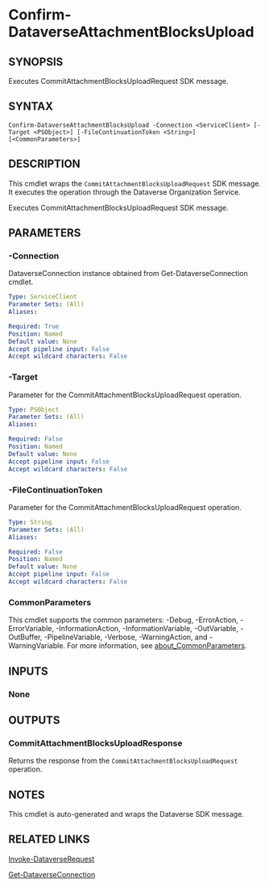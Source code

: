 # Confirm-DataverseAttachmentBlocksUpload

## SYNOPSIS
Executes CommitAttachmentBlocksUploadRequest SDK message.

## SYNTAX

```
Confirm-DataverseAttachmentBlocksUpload -Connection <ServiceClient> [-Target <PSObject>] [-FileContinuationToken <String>] [<CommonParameters>]
```

## DESCRIPTION

This cmdlet wraps the `CommitAttachmentBlocksUploadRequest` SDK message. It executes the operation through the Dataverse Organization Service.

Executes CommitAttachmentBlocksUploadRequest SDK message.

## PARAMETERS

### -Connection
DataverseConnection instance obtained from Get-DataverseConnection cmdlet.

```yaml
Type: ServiceClient
Parameter Sets: (All)
Aliases:

Required: True
Position: Named
Default value: None
Accept pipeline input: False
Accept wildcard characters: False
```
### -Target
Parameter for the CommitAttachmentBlocksUploadRequest operation.

```yaml
Type: PSObject
Parameter Sets: (All)
Aliases:

Required: False
Position: Named
Default value: None
Accept pipeline input: False
Accept wildcard characters: False
```
### -FileContinuationToken
Parameter for the CommitAttachmentBlocksUploadRequest operation.

```yaml
Type: String
Parameter Sets: (All)
Aliases:

Required: False
Position: Named
Default value: None
Accept pipeline input: False
Accept wildcard characters: False
```
### CommonParameters
This cmdlet supports the common parameters: -Debug, -ErrorAction, -ErrorVariable, -InformationAction, -InformationVariable, -OutVariable, -OutBuffer, -PipelineVariable, -Verbose, -WarningAction, and -WarningVariable. For more information, see [about_CommonParameters](http://go.microsoft.com/fwlink/?LinkID=113216).

## INPUTS

### None

## OUTPUTS

### CommitAttachmentBlocksUploadResponse

Returns the response from the `CommitAttachmentBlocksUploadRequest` operation.

## NOTES

This cmdlet is auto-generated and wraps the Dataverse SDK message.

## RELATED LINKS

[Invoke-DataverseRequest](Invoke-DataverseRequest.md)

[Get-DataverseConnection](Get-DataverseConnection.md)
